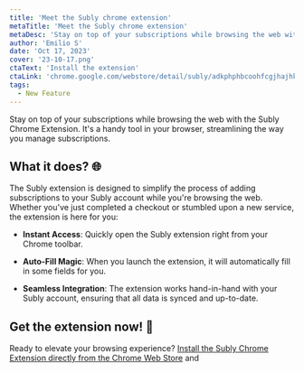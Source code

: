 ```yaml
---
title: 'Meet the Subly chrome extension'
metaTitle: 'Meet the Subly chrome extension'
metaDesc: 'Stay on top of your subscriptions while browsing the web with the Subly Chrome Extension. It's a handy tool in your browser, streamlining the way you manage subscriptions'
author: 'Emilio S'
date: 'Oct 17, 2023'
cover: '23-10-17.png'
ctaText: 'Install the extension'
ctaLink: 'chrome.google.com/webstore/detail/subly/adkphphbcoohfcgjhajhkedngglechcj'
tags:
  - New Feature
---
```


Stay on top of your subscriptions while browsing the web with the Subly Chrome Extension. It's a handy tool in your browser, streamlining the way you manage subscriptions.

## What it does? 🌐

The Subly extension is designed to simplify the process of adding subscriptions to your Subly account while you're browsing the web. Whether you've just completed a checkout or stumbled upon a new service, the extension is here for you:

- **Instant Access**: Quickly open the Subly extension right from your Chrome toolbar.
- **Auto-Fill Magic**: When you launch the extension, it will automatically fill in some fields for you.

- **Seamless Integration**: The extension works hand-in-hand with your Subly account, ensuring that all data is synced and up-to-date.

## Get the extension now! 🚀

Ready to elevate your browsing experience? [Install the Subly Chrome Extension directly from the Chrome Web Store](chrome.google.com/webstore/detail/subly/adkphphbcoohfcgjhajhkedngglechcj) and

